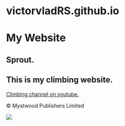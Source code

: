 # victorvladRS.github.io
<!DOCTYPE html>
<html>

<head>
	<link rel="stylesheet" type="text/css" href="site_style.css"/>
</head>
<body>
	<h1>My Website</h1>
	<div class="hero">
		<h2>Sprout.</h2>
		<h2 id = "footer">This is my climbing website.</h2>
		<a href="https://www.youtube.com/channel/UCIRIbjrEHserQZ6O1Jd9wrg">Climbing channel on youtube.</a>
	</div>
	<p>&copy; Mystwood Publishers Limited</p>

<img src = "https://d36tnp772eyphs.cloudfront.net/blogs/1/2014/08/Smith-Rock-940x595.jpg">

</body>


</html>

